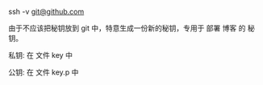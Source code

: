 ssh -v git@github.com 

由于不应该把秘钥放到 git 中，特意生成一份新的秘钥，专用于 部署 博客 的 秘钥。

私钥: 在 文件 key 中 

公钥: 在 文件 key.p 中 